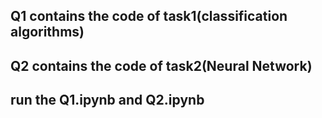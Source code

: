 ## Q1 contains the code of task1(classification algorithms)
## Q2 contains the code of task2(Neural Network)
## run the Q1.ipynb and Q2.ipynb